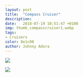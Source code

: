 ```yaml
---
layout: post
title:  "Compass Cruiser"
description: 
date:   2018-07-19 10:51:47 +0100
img: thumb_compasscruiser1.webp
tags: 
- Cruisers
color: 8e1c00
author: Johnny Adora
---
```


![]({{site.baseurl}}/images/compasscruiser1.webp)

![]({{site.baseurl}}/images/flipbook-gallery-10.webp)